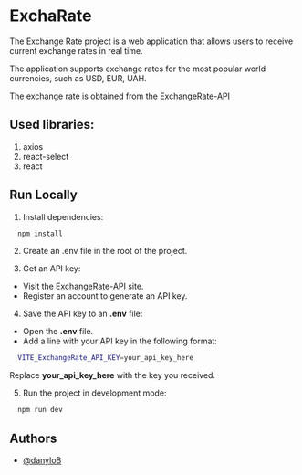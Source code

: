 # ExchaRate

The Exchange Rate project is a web application that allows users to receive current exchange rates in real time. 

The application supports exchange rates for the most popular world currencies, such as USD, EUR, UAH.

The exchange rate is obtained from the [ExchangeRate-API](https://www.exchangerate-api.com)

## Used libraries:
1. axios
2. react-select
3. react

## Run Locally

1. Install dependencies:

```bash
  npm install
```

2. Create an .env file in the root of the project.

3. Get an API key:

- Visit the [ExchangeRate-API](https://www.exchangerate-api.com) site.
- Register an account to generate an API key.

4. Save the API key to an **.env** file:

- Open the **.env** file.
- Add a line with your API key in the following format:

```bash
  VITE_ExchangeRate_API_KEY=your_api_key_here
```
Replace **your_api_key_here** with the key you received.

5. Run the project in development mode:

```bash
  npm run dev
```

## Authors

- [@danyloB](https://github.com/DanyloBruh)   
